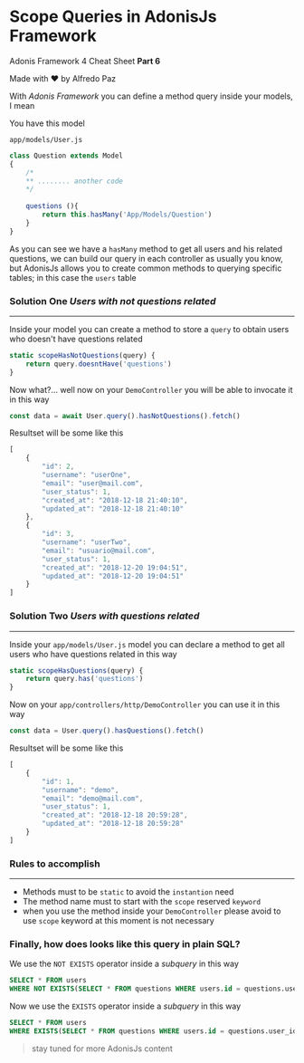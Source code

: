 # Scope Queries in AdonisJs Framework

Adonis Framework 4 Cheat Sheet **Part 6**

Made with ❤️ by Alfredo Paz



With *Adonis Framework* you can define a method query inside your models, I mean



You have this model

`app/models/User.js`

```javascript
class Question extends Model
{
    /*
    ** ........ another code
    */
    
    questions (){
        return this.hasMany('App/Models/Question')
    }
}
```



As you can see we have a `hasMany` method to get all users and his related questions, we can build our query in each controller as usually you know, but AdonisJs allows you to create common methods to querying specific tables; in this case the `users` table



### Solution One *Users with not questions related*

______

Inside your model you can create a method to store a `query` to obtain users who doesn't have questions related

```javascript
static scopeHasNotQuestions(query) {
    return query.doesntHave('questions')
}
```



Now what?... well now on your `DemoController` you will be able to invocate it in this way

```javascript
const data = await User.query().hasNotQuestions().fetch()
```



Resultset will be some like this

```javascript
[
    {
        "id": 2,
        "username": "userOne",
        "email": "user@mail.com",
        "user_status": 1,
        "created_at": "2018-12-18 21:40:10",
        "updated_at": "2018-12-18 21:40:10"
    },
    {
        "id": 3,
        "username": "userTwo",
        "email": "usuario@mail.com",
        "user_status": 1,
        "created_at": "2018-12-20 19:04:51",
        "updated_at": "2018-12-20 19:04:51"
    }
]
```



### Solution Two *Users with questions related*

______

Inside your `app/models/User.js` model you can declare a method to get all users who have questions related in this way

```javascript
static scopeHasQuestions(query) {
    return query.has('questions')
}
```



Now on your `app/controllers/http/DemoController` you can use it in this way

```javascript
const data = User.query().hasQuestions().fetch()
```



Resultset will be some like this

```javascript
[
    {
        "id": 1,
        "username": "demo",
        "email": "demo@mail.com",
        "user_status": 1,
        "created_at": "2018-12-18 20:59:28",
        "updated_at": "2018-12-18 20:59:28"
    }
]
```



### Rules to accomplish

_______________

- Methods must to be `static` to avoid the `instantion` need
- The method name must to start with the `scope` reserved `keyword`
- when you use the method inside your `DemoController` please avoid to use `scope` keyword at this moment is not necessary  



### Finally, how does looks like this query in plain SQL?

We use the `NOT EXISTS` operator inside a *subquery* in this way

```sql
SELECT * FROM users 
WHERE NOT EXISTS(SELECT * FROM questions WHERE users.id = questions.user_id);
```



Now we use the `EXISTS` operator inside a *subquery* in this way

```sql
SELECT * FROM users 
WHERE EXISTS(SELECT * FROM questions WHERE users.id = questions.user_id);
```



> stay tuned for more AdonisJs content

